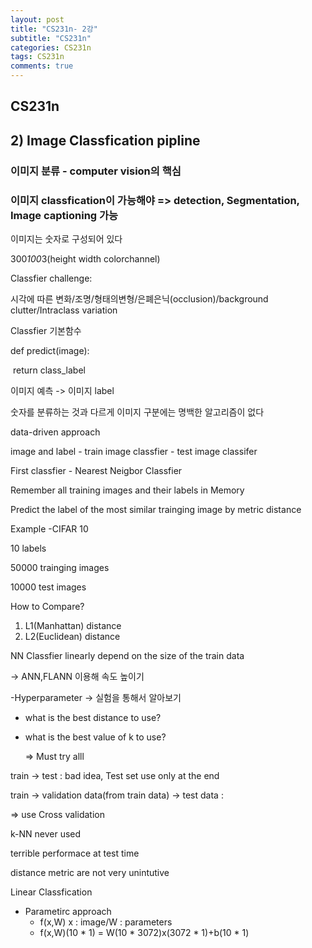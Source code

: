 ```yaml
---
layout: post
title: "CS231n- 2강"
subtitle: "CS231n"
categories: CS231n
tags: CS231n
comments: true
---
```




## CS231n

##  2) Image Classfication pipline



### 이미지 분류 - computer vision의 핵심



### 이미지 classfication이 가능해야 => detection, Segmentation, Image captioning 가능 



이미지는 숫자로 구성되어 있다

300*100*3(height width colorchannel)



Classfier challenge:

 시각에 따른 변화/조명/형태의변형/은폐은닉(occlusion)/background clutter/Intraclass variation



Classfier 기본함수



def predict(image):

​	return class_label



이미지 예측 -> 이미지 label



숫자를 분류하는 것과 다르게 이미지 구분에는 명백한 알고리즘이 없다



data-driven approach



image and label - train image classfier - test image classifer



First classfier - Nearest Neigbor Classfier



Remember all training images and their labels in Memory

Predict the label of the most similar trainging image by metric distance





Example -CIFAR 10

10 labels

50000 trainging images 

10000 test images



How to Compare?

1. L1(Manhattan)  distance
2. L2(Euclidean)  distance



NN Classfier linearly depend on the size of the train data

-> ANN,FLANN 이용해 속도 높이기



-Hyperparameter -> 실험을 통해서 알아보기

 - what is the best distance to use?

- what is the best value of k to use?

  => Must try alll



train -> test : bad idea, Test set use only at the end



train -> validation data(from train data) -> test data :

   => use Cross validation 



k-NN never used 



terrible performace at test time

distance metric are not very unintutive



Linear Classfication

- Parametirc approach
  - f(x,W)    x : image/W : parameters
  - f(x,W)(10 * 1) = W(10 * 3072)x(3072 * 1)+b(10 * 1)









